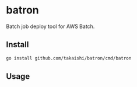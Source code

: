 # batron

Batch job deploy tool for AWS Batch.

## Install

```bash
go install github.com/takaishi/batron/cmd/batron
```

## Usage
